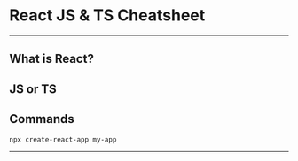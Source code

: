 # React JS & TS Cheatsheet

---
## What is React?

## JS or TS

## Commands


```
npx create-react-app my-app
```

---